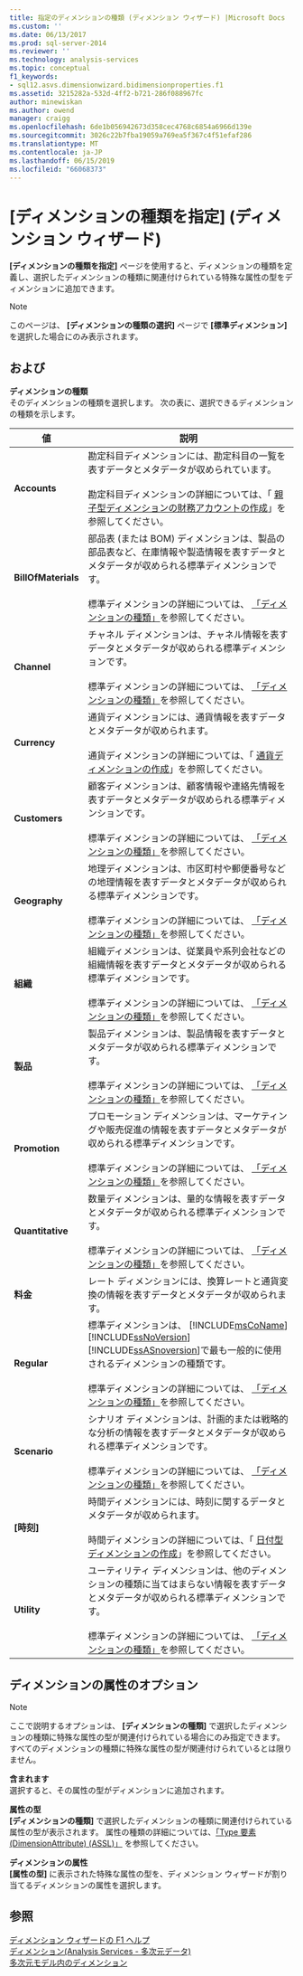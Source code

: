 ```yaml
---
title: 指定のディメンションの種類 (ディメンション ウィザード) |Microsoft Docs
ms.custom: ''
ms.date: 06/13/2017
ms.prod: sql-server-2014
ms.reviewer: ''
ms.technology: analysis-services
ms.topic: conceptual
f1_keywords:
- sql12.asvs.dimensionwizard.bidimensionproperties.f1
ms.assetid: 3215282a-532d-4ff2-b721-286f088967fc
author: minewiskan
ms.author: owend
manager: craigg
ms.openlocfilehash: 6de1b056942673d358cec4768c6854a6966d139e
ms.sourcegitcommit: 3026c22b7fba19059a769ea5f367c4f51efaf286
ms.translationtype: MT
ms.contentlocale: ja-JP
ms.lasthandoff: 06/15/2019
ms.locfileid: "66068373"
---
```

# <a name="specify-dimension-type-dimension-wizard"></a>[ディメンションの種類を指定] (ディメンション ウィザード)
  **[ディメンションの種類を指定]** ページを使用すると、ディメンションの種類を定義し、選択したディメンションの種類に関連付けられている特殊な属性の型をディメンションに追加できます。  
  
> [!NOTE]  
>  このページは、 **[ディメンションの種類の選択]** ページで **[標準ディメンション]** を選択した場合にのみ表示されます。  
  
## <a name="options"></a>および  
 **ディメンションの種類**  
 そのディメンションの種類を選択します。 次の表に、選択できるディメンションの種類を示します。  
  
|値|説明|  
|-----------|-----------------|  
|**Accounts**|勘定科目ディメンションには、勘定科目の一覧を表すデータとメタデータが収められています。<br /><br /> 勘定科目ディメンションの詳細については、「 [親子型ディメンションの財務アカウントの作成](multidimensional-models/database-dimensions-finance-account-of-parent-child-type.md)」を参照してください。|  
|**BillOfMaterials**|部品表 (または BOM) ディメンションは、製品の部品表など、在庫情報や製造情報を表すデータとメタデータが収められる標準ディメンションです。<br /><br /> 標準ディメンションの詳細については、 [「ディメンションの種類」](multidimensional-models-olap-logical-dimension-objects/database-dimension-properties-types.md)を参照してください。|  
|**Channel**|チャネル ディメンションは、チャネル情報を表すデータとメタデータが収められる標準ディメンションです。<br /><br /> 標準ディメンションの詳細については、 [「ディメンションの種類」](multidimensional-models-olap-logical-dimension-objects/database-dimension-properties-types.md)を参照してください。|  
|**Currency**|通貨ディメンションには、通貨情報を表すデータとメタデータが収められます。<br /><br /> 通貨ディメンションの詳細については、「 [通貨ディメンションの作成](multidimensional-models/database-dimensions-create-a-currency-type-dimension.md)」を参照してください。|  
|**Customers**|顧客ディメンションは、顧客情報や連絡先情報を表すデータとメタデータが収められる標準ディメンションです。<br /><br /> 標準ディメンションの詳細については、 [「ディメンションの種類」](multidimensional-models-olap-logical-dimension-objects/database-dimension-properties-types.md)を参照してください。|  
|**Geography**|地理ディメンションは、市区町村や郵便番号などの地理情報を表すデータとメタデータが収められる標準ディメンションです。<br /><br /> 標準ディメンションの詳細については、 [「ディメンションの種類」](multidimensional-models-olap-logical-dimension-objects/database-dimension-properties-types.md)を参照してください。|  
|**組織**|組織ディメンションは、従業員や系列会社などの組織情報を表すデータとメタデータが収められる標準ディメンションです。<br /><br /> 標準ディメンションの詳細については、 [「ディメンションの種類」](multidimensional-models-olap-logical-dimension-objects/database-dimension-properties-types.md)を参照してください。|  
|**製品**|製品ディメンションは、製品情報を表すデータとメタデータが収められる標準ディメンションです。<br /><br /> 標準ディメンションの詳細については、 [「ディメンションの種類」](multidimensional-models-olap-logical-dimension-objects/database-dimension-properties-types.md)を参照してください。|  
|**Promotion**|プロモーション ディメンションは、マーケティングや販売促進の情報を表すデータとメタデータが収められる標準ディメンションです。<br /><br /> 標準ディメンションの詳細については、 [「ディメンションの種類」](multidimensional-models-olap-logical-dimension-objects/database-dimension-properties-types.md)を参照してください。|  
|**Quantitative**|数量ディメンションは、量的な情報を表すデータとメタデータが収められる標準ディメンションです。<br /><br /> 標準ディメンションの詳細については、 [「ディメンションの種類」](multidimensional-models-olap-logical-dimension-objects/database-dimension-properties-types.md)を参照してください。|  
|**料金**|レート ディメンションには、換算レートと通貨変換の情報を表すデータとメタデータが収められます。|  
|**Regular**|標準ディメンションは、 [!INCLUDE[msCoName](../includes/msconame-md.md)] [!INCLUDE[ssNoVersion](../includes/ssnoversion-md.md)] [!INCLUDE[ssASnoversion](../includes/ssasnoversion-md.md)]で最も一般的に使用されるディメンションの種類です。<br /><br /> 標準ディメンションの詳細については、 [「ディメンションの種類」](multidimensional-models-olap-logical-dimension-objects/database-dimension-properties-types.md)を参照してください。|  
|**Scenario**|シナリオ ディメンションは、計画的または戦略的な分析の情報を表すデータとメタデータが収められる標準ディメンションです。<br /><br /> 標準ディメンションの詳細については、 [「ディメンションの種類」](multidimensional-models-olap-logical-dimension-objects/database-dimension-properties-types.md)を参照してください。|  
|**[時刻]**|時間ディメンションには、時刻に関するデータとメタデータが収められます。<br /><br /> 時間ディメンションの詳細については、「 [日付型ディメンションの作成](multidimensional-models/database-dimensions-create-a-date-type-dimension.md)」を参照してください。|  
|**Utility**|ユーティリティ ディメンションは、他のディメンションの種類に当てはまらない情報を表すデータとメタデータが収められる標準ディメンションです。<br /><br /> 標準ディメンションの詳細については、 [「ディメンションの種類」](multidimensional-models-olap-logical-dimension-objects/database-dimension-properties-types.md)を参照してください。|  
  
## <a name="dimension-attributes-options"></a>ディメンションの属性のオプション  
  
> [!NOTE]  
>  ここで説明するオプションは、 **[ディメンションの種類]** で選択したディメンションの種類に特殊な属性の型が関連付けられている場合にのみ指定できます。 すべてのディメンションの種類に特殊な属性の型が関連付けられているとは限りません。  
  
 **含まれます**  
 選択すると、その属性の型がディメンションに追加されます。  
  
 **属性の型**  
 **[ディメンションの種類]** で選択したディメンションの種類に関連付けられている属性の型が表示されます。 属性の種類の詳細については、[「Type 要素 (DimensionAttribute) (ASSL)」](https://docs.microsoft.com/bi-reference/assl/properties/type-element-dimensionattribute-assl) を参照してください。  
  
 **ディメンションの属性**  
 **[属性の型]** に表示された特殊な属性の型を、ディメンション ウィザードが割り当てるディメンションの属性を選択します。  
  
## <a name="see-also"></a>参照  
 [ディメンション ウィザードの F1 ヘルプ](dimension-wizard-f1-help.md)   
 [ディメンション&#40;Analysis Services - 多次元データ&#41;](multidimensional-models-olap-logical-dimension-objects/dimensions-analysis-services-multidimensional-data.md)   
 [多次元モデル内のディメンション](multidimensional-models/dimensions-in-multidimensional-models.md)  
  
  
